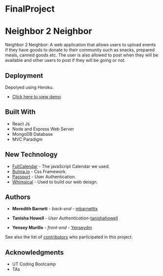 # FinalProject


# Neighbor 2 Neighbor

Neighbor 2 Neighbor: A web application that allows users to upload events if they have goods to donate to their community such as snacks, prepared meals, canned goods etc. The user is also allowed to post when they will be available and other users to post if they will be going or not.

## Deployment

Depolyed using Heroku.

* [Click here to view demo](https://neighbor-2-neighbor.herokuapp.com)


## Built With
* React Js
* Node and Express Web Server
* MongoDB Database
* MVC Paradigm

## New Technology 

* [FullCalendar](https://fullcalendar.io) - The javaScript Calendar we used.
* [Bulma.io](https://maven.apache.org/) - Css Framework.
* [Passport](http://www.passportjs.org/docs/authenticate/) - User Authentication.
* [Whimsical](https://whimsical.com) - Used to build our web deisgn.


## Authors

* **Meredith Barnett** - *back-end* - [mbarnetttx](https://github.com/mbarnetttx)

* **Tanisha Howell** - *User Authentication*-[tanishahowell](https://github.com/tanishahowell) 

* **Yensey Murillo** - *front-end* - [Yenseydm](https://github.com/yenseydm)

See also the list of [contributors](https://github.com/mbarnetttx/FinalProject/graphs/contributors) who participated in this project.


## Acknowledgments

* UT Coding Bootcamp
* TAs
